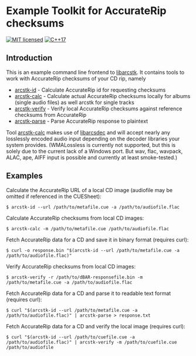 # Example Toolkit for AccurateRip checksums

[![MIT licensed](https://img.shields.io/badge/license-MIT-blue.svg)](./LICENSE)
[![C++17](https://img.shields.io/badge/C++-17-darkblue.svg)](./API.md)


## Introduction

This is an example command line frontend to [libarcstk][1]. It contains tools to
work with AccurateRip checksums of your CD rip, namely

- [arcstk-id](./doc/texts/README.arcstk-id.md) - Calculate AccurateRip id
  for requesting checksums
- [arcstk-calc](./doc/texts/README.arcstk-calc.md) - Calculate actual
  AccurateRip checksums locally for albums (single audio files) as well arcstk
  for single tracks
- [arcstk-verify](./doc/texts/README.arcstk-verify.md) - Verify local
  AccurateRip checksums against reference checksums from AccurateRip
- [arcstk-parse](./doc/texts/README.arcstk-parse.md) - Parse AccurateRip
  response to plaintext

Tool [arcstk-calc](./doc/texts/README.arcstk-calc.md) makes use of
[libarcsdec][2] and will accept nearly any losslessly encoded audio input
depending on the decoder libraries your system provides. (WMALossless is
currently not supported, but this is solely due to the current lack of a Windows
port. But wav, flac, wavpack, ALAC, ape, AIFF input is possible and currently at
least smoke-tested.)


## Examples

Calculate the AccurateRip URL of a local CD image (audiofile may be omitted if
referenced in the CUESheet):
```console
$ arcstk-id --url /path/to/metafile.cue -a /path/to/audiofile.flac
```
Calculate AccurateRip checksums from local CD images:
```console
$ arcstk-calc -m /path/to/metafile.cue /path/to/audiofile.flac
```
Fetch AccurateRip data for a CD and save it in binary format (requires curl):
```console
$ curl -o response.bin "$(arcstk-id --url /path/to/metafile.cue -a /path/to/audiofile.flac)"
```
Verify AccurateRip checksums from local CD images:
```console
$ arcstk-verify -r /path/to/dBAR-responsefile.bin -m /path/to/metafile.cue -a /path/to/audiofile.flac
```
Fetch AccurateRip data for a CD and parse it to readable text format (requires
curl):
```console
$ curl "$(arcstk-id --url /path/to/metafile.cue -a /path/to/audiofile.flac)" | arcstk-parse > response.txt
```
Fetch AccurateRip data for a CD and verify the local image (requires curl):
```console
$ curl "$(arcstk-id --url /path/to/cuefile.cue -a /path/to/audiofile.flac)" | arcstk-verify -m /path/to/cuefile.cue /path/to/audiofile
```

[1]: https://codeberg.org/tristero/libarcstk
[2]: https://codeberg.org/tristero/libarcsdec

